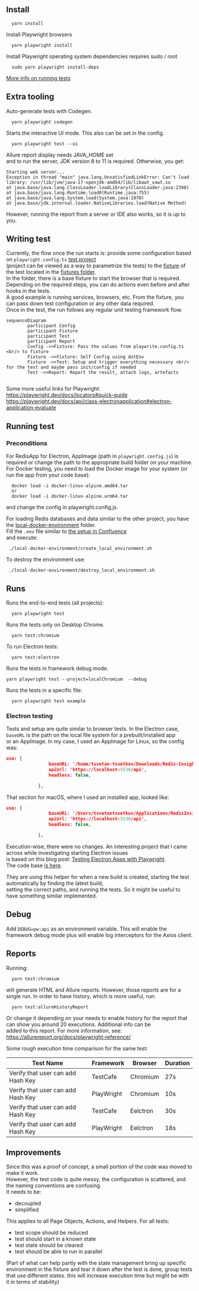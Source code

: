 
## Install


```shell
  yarn install
```

Install Playwright browsers   
```shell
  yarn playwright install
```

Install Playwright operating system dependencies requires sudo / root 
```shell
  sudo yarn playwright install-deps
```

[More info on running tests](https://playwright.dev/docs/running-tests)


## Extra tooling

Auto-generate tests with Codegen.

```shell
  yarn playwright codegen
```

Starts the interactive UI mode. This also can be set in the config.

```shell
  yarn playwright test --ui
```


Allure report display needs JAVA_HOME set  
and to run the server, JDK version 8 to 11 is required. Otherwise, you get:
``` 
Starting web server...
Exception in thread "main" java.lang.UnsatisfiedLinkError: Can't load library: /usr/lib/jvm/java-17-openjdk-amd64/lib/libawt_xawt.so
at java.base/java.lang.ClassLoader.loadLibrary(ClassLoader.java:2398)
at java.base/java.lang.Runtime.load0(Runtime.java:755)
at java.base/java.lang.System.load(System.java:1970)
at java.base/jdk.internal.loader.NativeLibraries.load(Native Method) 
```

However, running the report from a server or IDE also works, so it is up to you.

## Writing test
Currently, the flow once the run starts is: provide some configuration based on `playwright.config.ts` [test project](https://playwright.dev/docs/test-projects)  
(project can be viewed as a way to parametrize the tests) to the [fixture](https://playwright.dev/docs/next/test-fixtures#introduction) of the test located in the [fixtures folder](./fixtures).  
In the folder, there is a base fixture to start the browser that is required. Depending on the required steps, you can do actions even before and after hooks in the tests.  
A good example is running services, browsers, etc. From the fixture, you can pass down test configuration or any other data required.  
Once in the test, the run follows any regular unit testing framework flow.

```mermaid
sequenceDiagram
        participant Config
        participant Fixture
        participant Test        
        participant Report        
        Config ->>Fixture: Pass the values from playwrite.config.ts <br/> to fixture
        Fixture ->>Fixture: Self Config using dotEnv
        Fixture ->>Test: Setup and trigger everything necessary <br/> for the test and maybe pass init/config if needed
        Test ->>Report: Report the result, attach logs, artefacts
        
```
Some more useful links for Playwright:  
https://playwright.dev/docs/locators#quick-guide 
https://playwright.dev/docs/api/class-electronapplication#electron-application-evaluate

## Running test
### Preconditions

For RedisApp for Electron, AppImage (path in `playwright.config.js`) is required or change the path to the appropriate build folder on your machine.  
For Docker testing, you need to load the Docker image for your system (or run the app from your code base):

```shell
  docker load -i docker-linux-alpine.amd64.tar
  or
  docker load -i docker-linux-alpine.arm64.tar
```
and change the config in playwright.config,js.

For loading Redis databases and data similar to the other project, you have the [local-docker-environment](./local-docker-environment) folder.  
Fill the `.env` file similar to [the setup in Confluence](https://redislabs.atlassian.net/wiki/spaces/DX/pages/4906319969/Mac+setup+e2e+tests)  
and execute:

```shell
 ./local-docker-environment/create_local_environment.sh
```

To destroy the environment use:
```shell
 ./local-docker-environment/destroy_local_environment.sh
```

## Runs

Runs the end-to-end tests (all projects):

``` shell
  yarn playwright test
```

Runs the tests only on Desktop Chrome.

```shell
  yarn test:chromium
```

To run Electron tests:

```shell
  yarn test:electron
```


Runs the tests in framework debug mode.

```
yarn playwright test --project=localChromium  --debug
```

Runs the tests in a specific file:

```shell
  yarn playwright test example
```

### Electron testing  

Tests and setup are quite similar to browser tests. In the Electron case, `baseURL` is the path on the local file system for a prebuilt/installed app  
or an AppImage. In my case, I used an AppImage for Linux, so the config was:

```json lines
use: {
                baseURL: '/home/tsvetan-tsvetkov/Downloads/Redis-Insight-linux-x86_64.AppImage',
                apiUrl: 'https://localhost:5530/api',
                headless: false,

            },
```

That section for macOS, where I used an installed app, looked like:

```json lines
use: {
                baseURL: '/Users/tsvetantsvetkov/Applications/RedisInsight.app/Contents/MacOS/Redis Insight',
                apiUrl: 'https://localhost:5530/api',
                headless: false,

            },
```
Execution-wise, there were no changes. An interesting project that I came across while investigating starting Electron issues  
is based on this blog post: [Testing Electron Apps with Playwright](https://dev.to/kubeshop/testing-electron-apps-with-playwright-3f89).  
The code base [is here](https://github.com/kubeshop/monokle/blob/main/tests/electronHelpers.ts).

They are using this helper for when a new build is created, starting the test automatically by finding the latest build,  
setting the correct paths, and running the tests. So it might be useful to have something similar implemented.

## Debug 

Add `DEBUG=pw:api` as an environment variable. This will enable the framework debug mode plus will enable log interceptors for the Axios client.

## Reports

Running:

```shell
  yarn test:chromium
```

will generate HTML and Allure reports. However, those reports are for a single run. In order to have history, which is more useful, run:

```shell
  yarn test:allureHistoryReport
```

Or change it depending on your needs to enable history for the report that can show you around 20 executions. Additional info can be  
added to this report. For more information, see: https://allurereport.org/docs/playwright-reference/

Some rough execution time comparison for the same test:

| Test Name              | Framework  | Browser  | Duration| 
|------------------------|------------|----------|---------|
|Verify that user can add Hash Key| TestCafe   | Chromium |27s|
|Verify that user can add Hash Key| PlayWright | Chromium |10s|
|Verify that user can add Hash Key| TestCafe   | Eelctron |30s|
|Verify that user can add Hash Key| PlayWright | Eelctron |18s|


## Improvements

Since this was a proof of concept, a small portion of the code was moved to make it work.  
However, the test code is quite messy, the configuration is scattered, and the naming conventions are confusing.  
It needs to be:
- decoupled
- simplified

This applies to all Page Objects, Actions, and Helpers. For all tests:
- test scope should be reduced
- test should start in a known state
- test state should be cleared
- test should be able to run in parallel  

(Part of what can help partly with the state management bring up specific environment in the fixture and tear it down after 
the test is done, group tests that use different states. this will increase execution time but might be with it in terms of stability)
